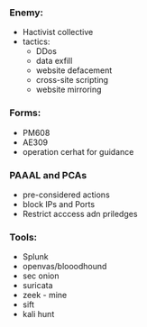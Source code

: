 ### Enemy:
 - Hactivist collective
 - tactics:
	 - DDos
	 - data exfill
	 - website defacement
	 - cross-site scripting
	 - website mirroring

### Forms:
 - PM608
 - AE309
 - operation cerhat for guidance

### PAAAL and PCAs
 - pre-considered actions
 - block IPs and Ports
 - Restrict acccess adn priledges 

### Tools:
 - Splunk
 - openvas/blooodhound
 - sec onion
 - suricata
 - zeek - mine
 - sift
 - kali hunt
